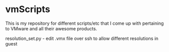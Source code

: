 # vmScripts

This is my repository for different scripts/etc that I come up with pertaining to VMware and all their awesome products.
  
  resolution_set.py - edit .vmx file over ssh to allow different resolutions in guest